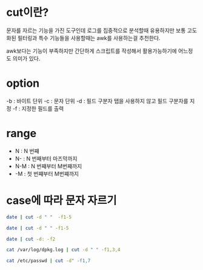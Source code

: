 # cut이란?

문자를 자르는 기능을 가진 도구인데 로그를 집중적으로 분석할때 유용하지만 보통 고도화된 필터링과 특수 기능들을 사용할때는 awk를 사용하는걸 추천한다.

awk보다는 기능이 부족하지만 간단하게 스크립트를 작성해서 활용가능하기에 어느정도 의미가 있다.


# option

-b : 바이트 단위
-c : 문자 단위
-d : 필드 구분자 탭을 사용하지 않고 필드 구분자를 지정
-f : 지정한 필드를 출력


# range

* N : N 번쨰
* N- : N 번째부터 마즈막까지
* N-M : N 번쨰부터 M번쨰까지
* -M : 첫 번쨰부터 M번쨰까지

# case에 따라 문자 자르기

``` bash
date | cut -d " "  -f1-5
```

``` bash
date | cut -d " " -f1-5
```

``` bash
date | cut -d: -f2
```

```bash
cat /var/log/dpkg.log | cut -d " " -f1,3,4
```

``` bash
cat /etc/passwd | cut -d" -f1,7
```
